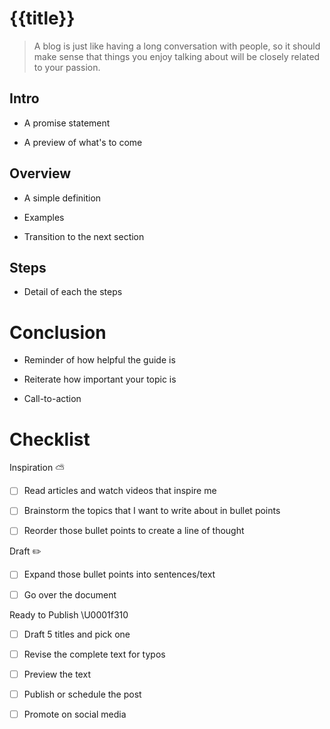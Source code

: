 # {{title}}


> A blog is just like having a long conversation with people, so it should make sense that things you enjoy talking about will be closely related to your passion.



## Intro

* A promise statement

* A preview of what's to come



## Overview

* A simple definition

* Examples

* Transition to the next section



## Steps

* Detail of each the steps



# Conclusion

* Reminder of how helpful the guide is

* Reiterate how important your topic is

* Call-to-action



# Checklist



Inspiration &#x26c5;

- [ ] Read articles and watch videos that inspire me

- [ ] Brainstorm the topics that I want to write about in bullet points

- [ ] Reorder those bullet points to create a line of thought



Draft &#x270f;&#xfe0f;

- [ ] Expand those bullet points into sentences/text

- [ ] Go over the document



Ready to Publish \U0001f310

- [ ] Draft 5 titles and pick one

- [ ] Revise the complete text for typos

- [ ] Preview the text

- [ ] Publish or schedule the post

- [ ] Promote on social media


